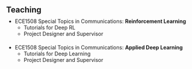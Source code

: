 <h1 id="teaching"></h1>

<h2 style="margin: 60px 0px 10px;">Teaching</h2>

<ul style="margin:0 0 20px;">
  <li><a><autocolor>ECE1508 Special Topics in Communications: <strong>Reinforcement Learning</strong></autocolor></a></li>
  <ul style="margin:0 0 20px;">
    <li><a><autocolor>Tutorials for Deep RL</autocolor></a></li>
    <li><a><autocolor>Project Designer and Supervisor</autocolor></a></li>
  </ul>
  <li><a><autocolor>ECE1508 Special Topics in Communications: <strong>Applied Deep Learning</strong></autocolor></a></li>
  <ul style="margin:0 0 20px;">
    <li><a><autocolor>Tutorials for Deep Learning</autocolor></a></li>
    <li><a><autocolor>Project Designer and Supervisor</autocolor></a></li>
  </ul>
</ul>

